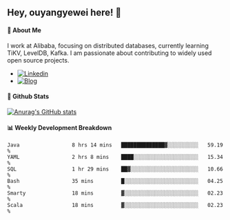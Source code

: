 ## Hey, ouyangyewei here! :wave:

#### :rocket: About Me
I work at Alibaba, focusing on distributed databases, currently learning TiKV, LevelDB, Kafka. I am passionate about contributing to widely used open source projects.

- [![Linkedin](https://img.shields.io/badge/LinkedIn-ouyangyewei-blue)](https://www.linkedin.com/in/ouyangyewei/)
- [![Blog](https://img.shields.io/badge/Blog-yeweiouyang-orange)](https://blog.csdn.net/yeweiouyang)

#### :star2: Github Stats
[![Anurag's GitHub stats](https://github-readme-stats.vercel.app/api?username=ouyangyewei&show_icons=true&cache_seconds=3600&theme=tokyonight)](https://github.com/anuraghazra/github-readme-stats)

#### :bar_chart: Weekly Development Breakdown
<!--START_SECTION:waka-->

```text
Java                 8 hrs 14 mins   ██████████████▓░░░░░░░░░░   59.19 %
YAML                 2 hrs 8 mins    ████░░░░░░░░░░░░░░░░░░░░░   15.34 %
SQL                  1 hr 29 mins    ██▓░░░░░░░░░░░░░░░░░░░░░░   10.66 %
Bash                 35 mins         █░░░░░░░░░░░░░░░░░░░░░░░░   04.25 %
Smarty               18 mins         ▓░░░░░░░░░░░░░░░░░░░░░░░░   02.23 %
Scala                18 mins         ▓░░░░░░░░░░░░░░░░░░░░░░░░   02.23 %
```

<!--END_SECTION:waka-->

